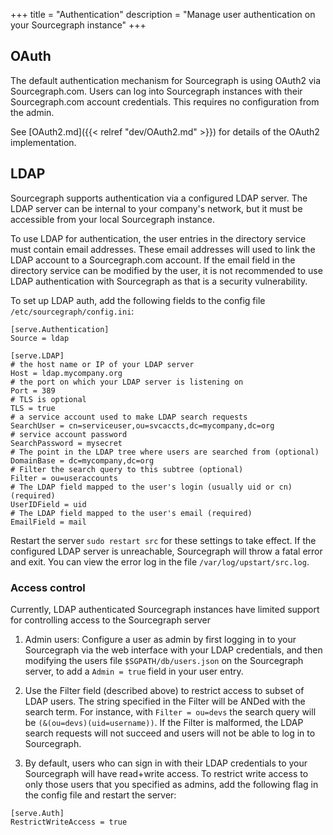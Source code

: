 +++
title = "Authentication"
description = "Manage user authentication on your Sourcegraph instance"
+++

## OAuth

The default authentication mechanism for Sourcegraph is using OAuth2 via Sourcegraph.com. Users can log into Sourcegraph instances with their Sourcegraph.com account credentials. This requires no configuration from the admin.

See [OAuth2.md]({{< relref "dev/OAuth2.md" >}}) for details of the OAuth2 implementation.

## LDAP

Sourcegraph supports authentication via a configured LDAP server. The LDAP server can be internal to your company's network, but it must be accessible from your local Sourcegraph instance.

To use LDAP for authentication, the user entries in the directory service must contain email addresses. These email addresses will used to link the LDAP account to a Sourcegraph.com account. If the email field in the directory service can be modified by the user, it is not recommended to use LDAP authentication with Sourcegraph as that is a security vulnerability.

To set up LDAP auth, add the following fields to the config file `/etc/sourcegraph/config.ini`:

```
[serve.Authentication]
Source = ldap

[serve.LDAP]
# the host name or IP of your LDAP server
Host = ldap.mycompany.org
# the port on which your LDAP server is listening on
Port = 389
# TLS is optional
TLS = true
# a service account used to make LDAP search requests
SearchUser = cn=serviceuser,ou=svcaccts,dc=mycompany,dc=org
# service account password
SearchPassword = mysecret
# The point in the LDAP tree where users are searched from (optional)
DomainBase = dc=mycompany,dc=org
# Filter the search query to this subtree (optional)
Filter = ou=useraccounts
# The LDAP field mapped to the user's login (usually uid or cn) (required)
UserIDField = uid
# The LDAP field mapped to the user's email (required)
EmailField = mail
```

Restart the server `sudo restart src` for these settings to take effect. If the configured LDAP server is unreachable, Sourcegraph will throw a fatal error and exit. You can view the error log in the file `/var/log/upstart/src.log`.

### Access control

Currently, LDAP authenticated Sourcegraph instances have limited support for controlling access to the Sourcegraph server

1. Admin users: Configure a user as admin by first logging in to your Sourcegraph via the web interface with your LDAP credentials, and then modifying the users file `$SGPATH/db/users.json` on the Sourcegraph server, to add a `Admin = true` field in your user entry.

2. Use the Filter field (described above) to restrict access to subset of LDAP users. The string specified in the Filter will be ANDed with the search term. For instance, with `Filter = ou=devs` the search query will be `(&(ou=devs)(uid=username))`. If the Filter is malformed, the LDAP search requests will not succeed and users will not be able to log in to Sourcegraph.

3. By default, users who can sign in with their LDAP credentials to your Sourcegraph will have read+write access. To restrict write access to only those users that you specified as admins, add the following flag in the config file and restart the server:

```
[serve.Auth]
RestrictWriteAccess = true
```
